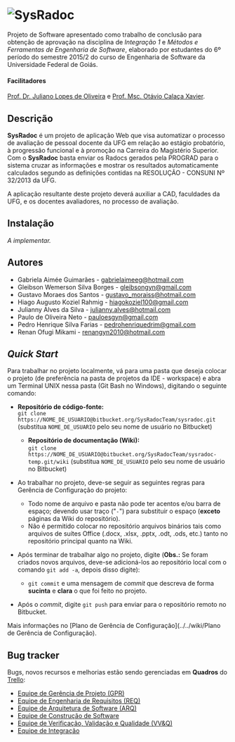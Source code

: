 # ![SysRadoc](Projeto/Extras/Logo/SysRadoc.svg)

Projeto de Software apresentado como trabalho de conclusão para obtenção de aprovação na disciplina de *Integração 1* e *Métodos e Ferramentas de Engenharia de Software*, elaborado por estudantes do 6º período do semestre 2015/2 do curso de Engenharia de Software da Universidade Federal de Goiás.

#### Facilitadores
[Prof. Dr. Juliano Lopes de Oliveira](mailto:juliano@inf.ufg.br) e [Prof. Msc. Otávio Calaça Xavier](mailto:otavio@inf.ufg.br).

Descrição
---------
**SysRadoc** é um projeto de aplicação Web que visa automatizar o processo de avaliação de pessoal docente da UFG em relação ao estágio probatório, à progressão funcional e à promoção na Carreira do Magistério Superior. Com o **SysRadoc** basta enviar os Radocs gerados pela PROGRAD para o sistema cruzar as informações e mostrar os resultados automaticamente calculados segundo as definições contidas na RESOLUÇÃO - CONSUNI Nº 32/2013 da UFG.

A aplicação resultante deste projeto deverá auxiliar a CAD, faculdades da UFG, e os docentes avaliadores, no processo de avaliação.

Instalação
----------
*A implementar.*

Autores
-------
 * Gabriela Aimée Guimarães - <gabrielaimeeg@hotmail.com>
 * Gleibson Wemerson Silva Borges - <gleibsongyn@gmail.com>
 * Gustavo Moraes dos Santos - <gustavo_moraiss@hotmail.com>
 * Hiago Augusto Koziel Rahmig - <hiagokoziel100@gmail.com>
 * Julianny Alves da Silva - <julianny.alves@hotmail.com>
 * Paulo de Oliveira Neto - <pauloesgyn@gmail.com>
 * Pedro Henrique Silva Farias - <pedrohenriquedrim@gmail.com>
 * Renan Ofugi Mikami - <renangyn2010@hotmail.com>


*Quick Start*
-------------
Para trabalhar no projeto localmente, vá para uma pasta que deseja colocar o projeto (de preferência na pasta de projetos da IDE - workspace) e abra um Terminal UNIX nessa pasta (Git Bash no Windows), digitando o seguinte comando:

* **Repositório de código-fonte:**  
`git clone https://NOME_DE_USUARIO@bitbucket.org/SysRadocTeam/sysradoc.git` (substitua `NOME_DE_USUARIO` pelo seu nome de usuário no Bitbucket)
    * **Repositório de documentação (Wiki):**  
    `git clone https://NOME_DE_USUARIO@bitbucket.org/SysRadocTeam/sysradoc-temp.git/wiki` (substitua `NOME_DE_USUARIO` pelo seu nome de usuário no Bitbucket)

* Ao trabalhar no projeto, deve-se seguir as seguintes regras para Gerência de Configuração do projeto:
	* Todo nome de arquivo e pasta não pode ter acentos e/ou barra de espaço; devendo usar traço ("`-`") para substituir o espaço (**exceto** páginas da Wiki do repositório).
	* Não é permitido colocar no repositório arquivos binários tais como arquivos de suítes Office (.docx, .xlsx, .pptx, .odt, .ods, etc.) tanto no repositório principal quanto na Wiki.

* Após terminar de trabalhar algo no projeto, digite (**Obs.:** Se foram criados novos arquivos, deve-se adicioná-los ao repositório local com o comando `git add -a`, depois disso digite):

    * `git commit` e uma mensagem de *commit* que descreva de forma **sucinta** e **clara** o que foi feito no projeto.

* Após o *commit*, digite `git push` para enviar para o repositório remoto no Bitbucket.

Mais informações no [Plano de Gerência de Configuração](../../wiki/Plano de Gerência de Configuração).

Bug tracker
-----------

Bugs, novos recursos e melhorias estão sendo gerenciadas em **Quadros** do [Trello](https://trello.com):

 * [Equipe de Gerência de Projeto (GPR)](https://trello.com/b/MuZ1B5Lj/atividades-equipe-gerencia)
 * [Equipe de Engenharia de Requisitos (REQ)](https://trello.com/b/5Oqwmm4R/atividades-equipe-de-requisitos)
 * [Equipe de Arquitetura de Software (ARQ)](https://trello.com/b/j7QfzuOZ/atividades-equipe-de-arquitetura)
 * [Equipe de Construção de Software](https://trello.com/b/rnTXAr5X/atividades-construcao)
 * [Equipe de Verificação, Validação e Qualidade (VV&Q)]()
 * [Equipe de Integração](https://trello.com/b/StEpdoui/atividades-integracao)
